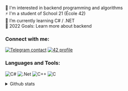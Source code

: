 🌱 I'm interested in backend programming and algorithms  
⚡ I'm a student of School 21 (École 42)  
🎯 I’m currently learning C# / .NET  
🥅 2022 Goals: Learn more about backend

### Connect with me:
[![Telegram contact][telegram_badge]][telegram_link]
[![42 profile][42_badge]][42_link]

### Languages and Tools:
![C#](https://img.shields.io/badge/C%23-239120?style=for-the-badge&logo=C-sharp&logoColor=white)
![.Net](https://img.shields.io/badge/.NET-5C2D91?style=for-the-badge&logo=.net&logoColor=white)
![C++](https://img.shields.io/badge/C%2B%2B-00599C?style=for-the-badge&logo=C%2B%2B&logoColor=white)
![C](https://img.shields.io/badge/C-A8B9CC?style=for-the-badge&logo=c&logoColor=white)


<details>
<summary>Github stats</summary>
<img align="left" alt="codeSTACKr's GitHub Stats" src="https://github-readme-stats.vercel.app/api?username=rvinnie&show_icons=true&hide_border=false&title_color=ff652f&icon_color=FFE400&bg_color=09131B&text_color=ffffff&border_color=0c1a25" />
</details>

[telegram_link]: https://t.me/fedoseev_alexey
[telegram_badge]: https://img.shields.io/badge/Telegram-2CA5E0?style=for-the-badge&logo=telegram&logoColor=white "Telegram contact"

[42_link]: https://profile.intra.42.fr/users/rvinnie
[42_badge]: https://img.shields.io/badge/Ecole42-000000?style=for-the-badge&logo=42&logoColor=white "Ecole 42 profile"
